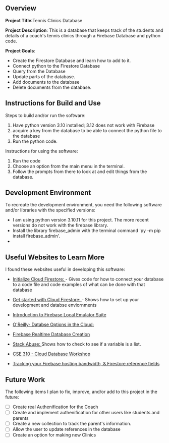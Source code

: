 ## Overview

**Project Title**:Tennis Clinics Database

**Project Description**: This is a database that keeps track of the students and details of a coach's tennis clinics through a Firebase Database and python code. 

**Project Goals**:
* Create the Firestore Database and learn how to add to it. 
* Connect python to the Firestore Database
* Query from the Database
* Update parts of the database.
* Add documents to the database
* Delete documents from the database. 

## Instructions for Build and Use

Steps to build and/or run the software:

1. Have python version 3.10 installed; 3.12 does not work with Firebase
2. acquire a key from the database to be able to connect the python file to the database
3. Run the python code. 

Instructions for using the software:

1. Run the code
2. Choose an option from the main menu in the terminal.
3. Follow the prompts from there to look at and edit things from the database. 

## Development Environment 

To recreate the development environment, you need the following software and/or libraries with the specified versions:

* I am using python version 3.10.11 for this project. The more recent versions do not work with the firebase library. 
* Install the library firebase_admin with the terminal command 'py -m pip install firebase_admin'. 
*

## Useful Websites to Learn More

I found these websites useful in developing this software:

* [Initialize Cloud Firestore: ](https://firebase.google.com/docs/firestore/manage-data/add-data#python) - Gives code for how to connect your database to a code file and code examples of what can be done with that database

* [Get started with Cloud Firestore: ](https://firebase.google.com/docs/firestore/quickstart#python) - Shows how to set up your development and databse enviornments

* [Introduction to Firebase Local Emulator Suite](https://firebase.google.com/docs/emulator-suite?hl=en&authuser=0)

* [O'Reilly- Databse Options in the Cloud: ](https://www.oreilly.com/library/view/an-introduction-to/9781492044857/ch01.html)

* [Firebase Realtime Database Creation](https://www.google.com/search?q=how+to+make+a+firebase+database&rlz=1C1CHBF_enUS989US989&oq=how+to+start+a+firebase+&gs_lcrp=EgZjaHJvbWUqCAgBEAAYFhgeMgYIABBFGDkyCAgBEAAYFhgeMggIAhAAGBYYHjIICAMQABgWGB4yCAgEEAAYFhgeMggIBRAAGBYYHjIKCAYQABgKGBYYHjIICAcQABgWGB4yCAgIEAAYFhgeMggICRAAGBYYHtIBCTEwMzUzajBqN6gCALACAA&sourceid=chrome&ie=UTF-8#fpstate=ive&vld=cid:39388994,vid:qKxisFLQRpQ,st:0)

* [Stack Abuse: ](https://stackabuse.com/python-check-if-variable-is-a-list/#checkifvariableisalistwithtype) Shows how to check to see if a variable is a list.

* [CSE 310 - Cloud Database Workshop](https://video.byui.edu/media/t/1_gvd1voh8)
* [Tracking your Firebase hosting bandwidth, & Firestore reference fields](https://youtu.be/Elg2zDVIcLo?si=McWIRwVk9qGLhyrl)

## Future Work

The following items I plan to fix, improve, and/or add to this project in the future:

* [ ] Create real Authenification for the Coach
* [ ] Create and implement authenification for other users like students and parents
* [ ] Create a new collection to track the parent's information.
* [ ] Allow the user to update references in the database
* [ ] Create an option for making new Clinics
